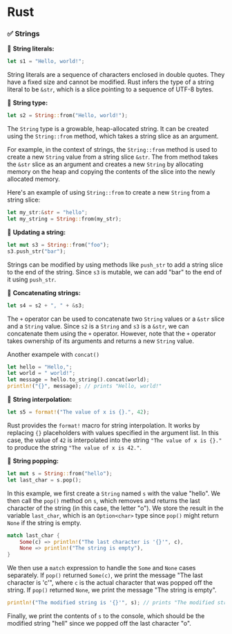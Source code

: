 # Rust

### ✅ Strings

📌 **String literals:**

```rust
let s1 = "Hello, world!";
```

String literals are a sequence of characters enclosed in double quotes.
They have a fixed size and cannot be modified.
Rust infers the type of a string literal to be `&str`, which is a slice pointing to a sequence of UTF-8 bytes.

📌 **String type:**

```rust
let s2 = String::from("Hello, world!");
```

The `String` type is a growable, heap-allocated string.
It can be created using the `String::from` method, which takes a string slice as an argument.

For example, in the context of strings, the `String::from` method is used to create a new `String` value from a string slice `&str`. The from method takes the `&str` slice as an argument and creates a new `String` by allocating memory on the heap and copying the contents of the slice into the newly allocated memory.

Here's an example of using `String::from` to create a new `String` from a string slice:

```rust
let my_str:&str = "hello";
let my_string = String::from(my_str);
```

📌 **Updating a string:**

```rust
let mut s3 = String::from("foo");
s3.push_str("bar");
```

Strings can be modified by using methods like `push_str` to add a string slice to the end of the string.
Since `s3` is mutable, we can add "bar" to the end of it using `push_str`.

📌 **Concatenating strings:**

```rust
let s4 = s2 + ", " + &s3;
```

The `+` operator can be used to concatenate two `String` values or a `&str` slice and a `String` value.
Since `s2` is a `String` and `s3` is a `&str`, we can concatenate them using the `+` operator.
However, note that the `+` operator takes ownership of its arguments and returns a new `String` value.

Another exampele with `concat()`

```rust
let hello = "Hello,";
let world = " world!";
let message = hello.to_string().concat(world);
println!("{}", message); // prints "Hello, world!"
```

📌 **String interpolation:**

```rust
let s5 = format!("The value of x is {}.", 42);
```

Rust provides the `format!` macro for string interpolation.
It works by replacing `{}` placeholders with values specified in the argument list.
In this case, the value of `42` is interpolated into the string `"The value of x is {}."` to produce the string `"The value of x is 42."`.

📌 **String popping:**

```rust
let mut s = String::from("hello");
let last_char = s.pop();
```

In this example, we first create a `String` named `s` with the value "hello". We then call the `pop()` method on `s`, which removes and returns the last character of the string (in this case, the letter "o"). We store the result in the variable `last_char`, which is an `Option<char>` type since `pop()` might return `None` if the string is empty.

```rust
match last_char {
    Some(c) => println!("The last character is '{}'", c),
    None => println!("The string is empty"),
}
```

We then use a `match` expression to handle the `Some` and `None` cases separately. If `pop()` returned `Some(c)`, we print the message "The last character is 'c'", where `c` is the actual character that was popped off the string. If `pop()` returned `None`, we print the message "The string is empty".

```rust
println!("The modified string is '{}'", s); // prints "The modified string is 'hell'"
```

Finally, we print the contents of `s` to the console, which should be the modified string "hell" since we popped off the last character "o".
